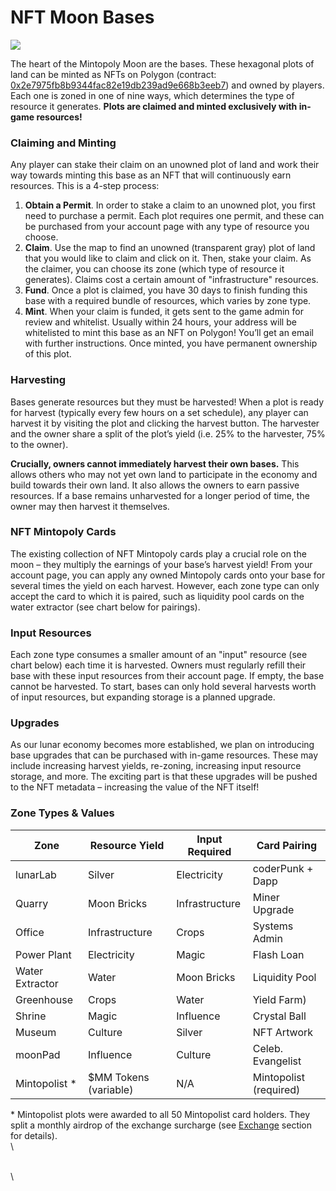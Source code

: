 # NFT Moon Bases

![](../.gitbook/assets/base-power-plant\_CIPHER.jpg)

The heart of the Mintopoly Moon are the bases. These hexagonal plots of land can be minted as NFTs on Polygon (contract: [0x2e7975fb8b9344fac82e19db239ad9e668b3eeb7](https://polygonscan.com/token/0x2e7975fb8b9344fac82e19db239ad9e668b3eeb7)) and owned by players. Each one is zoned in one of nine ways, which determines the type of resource it generates. **Plots are claimed and minted exclusively with in-game resources!**

### Claiming and Minting

Any player can stake their claim on an unowned plot of land and work their way towards minting this base as an NFT that will continuously earn resources. This is a 4-step process:

1. **Obtain a Permit**. In order to stake a claim to an unowned plot, you first need to purchase a permit. Each plot requires one permit, and these can be purchased from your account page with any type of resource you choose.
2. **Claim**. Use the map to find an unowned (transparent gray) plot of land that you would like to claim and click on it. Then, stake your claim. As the claimer, you can choose its zone (which type of resource it generates). Claims cost a certain amount of "infrastructure" resources.
3. **Fund**. Once a plot is claimed, you have 30 days to finish funding this base with a required bundle of resources, which varies by zone type.
4. **Mint**. When your claim is funded, it gets sent to the game admin for review and whitelist. Usually within 24 hours, your address will be whitelisted to mint this base as an NFT on Polygon! You’ll get an email with further instructions. Once minted, you have permanent ownership of this plot.

### Harvesting

Bases generate resources but they must be harvested! When a plot is ready for harvest (typically every few hours on a set schedule), any player can harvest it by visiting the plot and clicking the harvest button. The harvester and the owner share a split of the plot’s yield (i.e. 25% to the harvester, 75% to the owner).

**Crucially, owners cannot immediately harvest their own bases.** This allows others who may not yet own land to participate in the economy and build towards their own land. It also allows the owners to earn passive resources. If a base remains unharvested for a longer period of time, the owner may then harvest it themselves.

### NFT Mintopoly Cards

The existing collection of NFT Mintopoly cards play a crucial role on the moon – they multiply the earnings of your base’s harvest yield! From your account page, you can apply any owned Mintopoly cards onto your base for several times the yield on each harvest. However, each zone type can only accept the card to which it is paired, such as liquidity pool cards on the water extractor (see chart below for pairings).

### Input Resources

Each zone type consumes a smaller amount of an "input" resource (see chart below) each time it is harvested. Owners must regularly refill their base with these input resources from their account page. If empty, the base cannot be harvested. To start, bases can only hold several harvests worth of input resources, but expanding storage is a planned upgrade.

### Upgrades

As our lunar economy becomes more established, we plan on introducing base upgrades that can be purchased with in-game resources. These may include increasing harvest yields, re-zoning, increasing input resource storage, and more. The exciting part is that these upgrades will be pushed to the NFT metadata – increasing the value of the NFT itself!



### Zone Types & Values

| Zone            | Resource Yield        | Input Required | Card Pairing           |
| --------------- | --------------------- | -------------- | ---------------------- |
| lunarLab        | Silver                | Electricity    | coderPunk + Dapp       |
| Quarry          | Moon Bricks           | Infrastructure | Miner Upgrade          |
| Office          | Infrastructure        | Crops          | Systems Admin          |
| Power Plant     | Electricity           | Magic          | Flash Loan             |
| Water Extractor | Water                 | Moon Bricks    | Liquidity Pool         |
| Greenhouse      | Crops                 | Water          | Yield Farm)            |
| Shrine          | Magic                 | Influence      | Crystal Ball           |
| Museum          | Culture               | Silver         | NFT Artwork            |
| moonPad         | Influence             | Culture        | Celeb. Evangelist      |
| Mintopolist \*  | $MM Tokens (variable) | N/A            | Mintopolist (required) |

\* Mintopolist plots were awarded to all 50 Mintopolist card holders. They split a monthly airdrop of the exchange surcharge (see [Exchange](exchange.md) section for details).\
\


\
\

